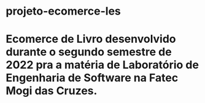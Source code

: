 # projeto-ecomerce-les

# Ecomerce de Livro desenvolvido durante o segundo semestre de 2022 pra a matéria de Laboratório de Engenharia de Software na Fatec Mogi das Cruzes.
